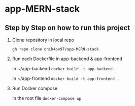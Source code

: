 # app-MERN-stack

## Step by Step on how to run this project

1. Clone repository in local repo

    `gh repo clone dnik4ov97/app-MERN-stack`

2. Run each Dockerfile in app-backend & app-frontend

    In ~/app-backend
    `docker build -t app-backend .`

    In ~/app-frontend
    `docker build -t app-frontend .`

3. Run Docker compose
    
    In the root file
    `docker-compose up`